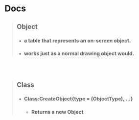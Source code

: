 # Docs

> ## Object
> - ### a table that represents an on-screen object.
> - ### works just as a normal drawing object would.

<br>
</br>

> ## Class
> 
> - ### Class:CreateObject{type = <string> (ObjectType), ...}
>    - ### Returns a new Object
